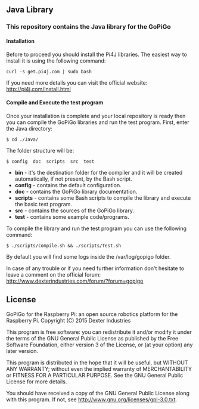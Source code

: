 ## Java Library
### This repository contains the Java library for the GoPiGo
#### Installation ####
Before to proceed you should install the Pi4J libraries. The easiest way to install it is using the following command:

```curl -s get.pi4j.com | sudo bash```

If you need more details you can visit the official website: http://pi4j.com/install.html

#### Compile and Execute the test program ####
Once your installation is complete and your local repository is ready then you can compile the GoPiGo libraries and run the test program.
First, enter the Java directory:

```$ cd ./Java/```

The folder structure will be:

```$ config  doc  scripts  src  test```

* **bin** - it's the destination folder for the compiler and it will be created automatically, if not present, by the Bash script.
* **config** - contains the default configuration.
* **doc** - contains the GoPiGo library documentation.
* **scripts** - contains some Bash scripts to compile the library and execute the basic test program.
* **src** - contains the sources of the GoPiGo library.
* **test** - contains some example code/programs.

To compile the library and run the test program you can use the following command:

```$ ./scripts/compile.sh && ./scripts/Test.sh```

By default you will find some logs inside the /var/log/gopigo folder.

In case of any trouble or if you need further information don't hesitate to leave a comment on the official forum: http://www.dexterindustries.com/forum/?forum=gopigo

## License
GoPiGo for the Raspberry Pi: an open source robotics platform for the Raspberry Pi.
Copyright (C) 2015  Dexter Industries

This program is free software: you can redistribute it and/or modify
it under the terms of the GNU General Public License as published by
the Free Software Foundation, either version 3 of the License, or
(at your option) any later version.

This program is distributed in the hope that it will be useful,
but WITHOUT ANY WARRANTY; without even the implied warranty of
MERCHANTABILITY or FITNESS FOR A PARTICULAR PURPOSE.  See the
GNU General Public License for more details.

You should have received a copy of the GNU General Public License
along with this program.  If not, see <http://www.gnu.org/licenses/gpl-3.0.txt>.